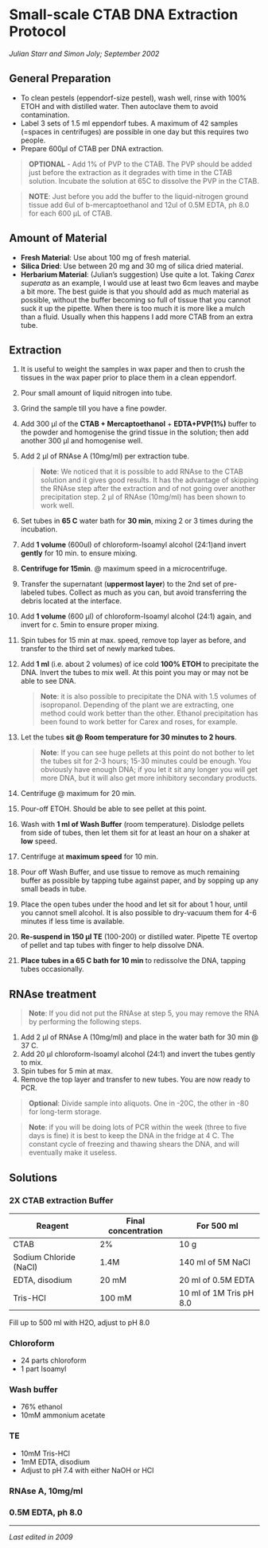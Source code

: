 # Small-scale CTAB DNA Extraction Protocol
*Julian Starr and Simon Joly; September 2002*

## General Preparation
* To clean pestels (eppendorf-size pestel), wash well, rinse with 100% ETOH and with distilled water. Then autoclave them to avoid contamination.
* Label 3 sets of 1.5 ml eppendorf tubes. A maximum of 42 samples (=spaces in centrifuges) are possible in one day but this requires two people.
* Prepare 600µl of CTAB per DNA extraction.

> **OPTIONAL** - Add 1% of PVP to the CTAB. The PVP should be added just before the extraction as it degrades with time in the CTAB solution. Incubate the solution at 65C to dissolve the PVP in the CTAB.

> **NOTE**: Just before you add the buffer to the liquid-nitrogen ground tissue add 6ul of b-mercaptoethanol and 12ul of 0.5M EDTA, ph 8.0 for each 600 µL of CTAB.

## Amount of Material

* **Fresh Material**: Use about 100 mg of fresh material.
* **Silica Dried**: Use between 20 mg and 30 mg of silica dried material.
* **Herbarium Material**: (Julian’s suggestion) Use quite a lot. Taking *Carex superata* as an example, I would use at least two 6cm leaves and maybe a bit more. The best guide is that you should add as much material as possible, without the buffer becoming so full of tissue that you cannot suck it up the pipette. When there is too much it is more like a mulch than a fluid. Usually when this happens I add more CTAB from an extra tube.

## Extraction

1. It is useful to weight the samples in wax paper and then to crush the tissues in the wax paper prior to place them in a clean eppendorf.
2. Pour small amount of liquid nitrogen into tube.
3. Grind the sample till you have a fine powder.
4. Add 300 µl of the **CTAB + Mercaptoethanol** + **EDTA+PVP(1%)** buffer to the powder and homogenise the grind tissue in the solution; then add another 300 µl and homogenise well.
5. Add 2 µl of RNAse A (10mg/ml) per extraction tube. 
 
   > **Note**: We noticed that it is possible to add RNAse to the CTAB solution and it gives good results. It has the advantage of skipping the RNAse step after the extraction and of not going over another precipitation step. 2 µl of RNAse (10mg/ml) has been shown to work well.
6. Set tubes in **65 C** water bath for **30 min**, mixing 2 or 3 times during the incubation.
7. Add **1 volume** (600ul) of chloroform-Isoamyl alcohol (24:1)and invert **gently** for 10 min. to ensure mixing.
8. **Centrifuge for 15min**. @ maximum speed in a microcentrifuge.
9. Transfer the supernatant (**uppermost layer**) to the 2nd set of pre-labeled tubes. Collect as much as you can, but avoid transferring the debris located at the interface.
10. Add **1 volume** (600 µl) of chloroform-Isoamyl alcohol (24:1) again, and invert for c. 5min to ensure proper mixing.
11. Spin tubes for 15 min at max. speed, remove top layer as before, and transfer to the third set of newly marked tubes.
12. Add **1 ml** (i.e. about 2 volumes) of ice cold **100% ETOH** to precipitate the DNA. Invert the tubes to mix well. At this point you may or may not be able to see DNA.

    >**Note**: it is also possible to precipitate the DNA with 1.5 volumes of isopropanol. Depending of the plant we are extracting, one method could work better than the other. Ethanol precipitation has been found to work better for Carex and roses, for example.

13. Let the tubes **sit @ Room temperature for 30 minutes to 2 hours**.

    >**Note**: If you can see huge pellets at this point do not bother to let the tubes sit for 2-3 hours; 15-30 minutes could be enough. You obviously have enough DNA; if you let it sit any longer you will get more DNA, but it will also get more inhibitory secondary products.

14. Centrifuge @ maximum for 20 min.
15. Pour-off ETOH. Should be able to see pellet at this point.
16. Wash with **1 ml of Wash Buffer** (room temperature). Dislodge pellets from side of tubes, then let them sit for at least an hour on a shaker at **low** speed.
17. Centrifuge at **maximum speed** for 10 min.
18. Pour off Wash Buffer, and use tissue to remove as much remaining buffer as possible by tapping tube against paper, and by sopping up any small beads in tube.
19. Place the open tubes under the hood and let sit for about 1 hour, until you cannot smell alcohol. It is also possible to dry-vacuum them for 4-6 minutes if less time is available.
20. **Re-suspend in 150 µl TE** (100-200) or distilled water. Pipette TE overtop of pellet and tap tubes with finger to help dissolve DNA.
21. **Place tubes in a 65 C bath for 10 min** to redissolve the DNA, tapping tubes occasionally.


## RNAse treatment

>**Note**: If you did not put the RNAse at step 5, you may remove the RNA by performing the following steps.

1. Add 2 µl of RNAse A (10mg/ml) and place in the water bath for 30 min @ 37 C.
2. Add 20 µl chloroform-Isoamyl alcohol (24:1) and invert the tubes gently to mix.
3. Spin tubes for 5 min at max.
4. Remove the top layer and transfer to new tubes. You are now ready to PCR.
> **Optional**: Divide sample into aliquots. One in -20C, the other in -80 for long-term storage.

> **Note**: if you will be doing lots of PCR within the week (three to five days is fine) it is best to keep the DNA in the fridge at 4 C. The constant cycle of freezing and thawing shears the DNA, and will eventually make it useless.

## Solutions

### 2X CTAB extraction Buffer

Reagent | Final concentration | For 500 ml
------- | ------------------- | ----------
CTAB    | 2%                  | 10 g
Sodium Chloride (NaCl) | 1.4M | 140 ml of 5M NaCl
EDTA, disodium | 20 mM | 20 ml of 0.5M EDTA
Tris-HCl | 100 mM | 10 ml of 1M Tris pH 8.0

Fill up to 500 ml with H2O, adjust to pH 8.0

### Chloroform

* 24 parts chloroform
* 1 part Isoamyl

### Wash buffer
* 76% ethanol
* 10mM ammonium acetate

### TE
* 10mM Tris-HCl
* 1mM EDTA, disodium
* Adjust to pH 7.4 with either NaOH or HCl

### RNAse A, 10mg/ml

### 0.5M EDTA, ph 8.0

---
*Last edited in 2009*

